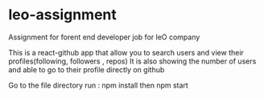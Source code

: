 # leo-assignment

Assignment for forent end developer job for leO company


This is a react-github app that allow you to search users and view their profiles(following, followers , repos)
It is also showing the number of users and able to go to their profile directly on github

Go to the file directory
run : npm install
then npm start
